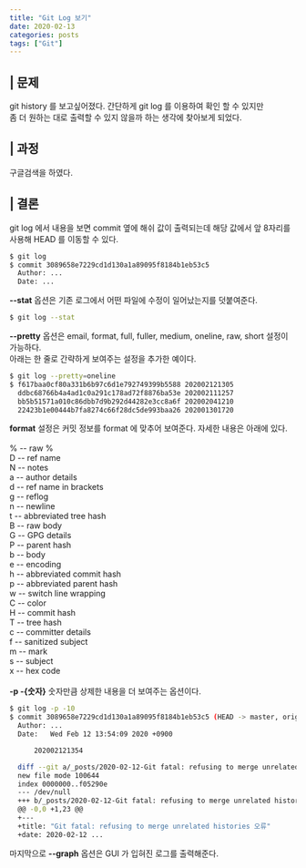 ```yaml
---
title: "Git Log 보기"
date: 2020-02-13
categories: posts
tags: ["Git"]
---
```


## | 문제
git history 를 보고싶어졌다. 간단하게 git log 를 이용하여 확인 할 수 있지만 
<br>좀 더 원하는 대로 출력할 수 있지 않을까 하는 생각에 찾아보게 되었다.

## | 과정
구글검색을 하였다. 

## | 결론
git log 에서 내용을 보면 commit 옆에 해쉬 값이 출력되는데 해당 값에서 앞 8자리를 사용해 HEAD 를 이동할 수 있다.
```bash
$ git log 
$ commit 3089658e7229cd1d130a1a89095f8184b1eb53c5
  Author: ...
  Date: ...
```
**--stat** 옵션은 기존 로그에서 어떤 파일에 수정이 일어났는지를 덧붙여준다.
```bash
$ git log --stat
```
**--pretty** 옵션은 email, format, full, fuller, medium, oneline, raw, short 설정이 가능하다.
<br>아래는 한 줄로 간략하게 보여주는 설정을 추가한 예이다.
```bash
$ git log --pretty=oneline
$ f617baa0cf80a331b6b97c6d1e792749399b5588 202002121305
  ddbc68766b4a4ad1c0a291c178ad72f8876ba53e 202002111257
  bb5b51571a010c86dbb7d9b292d44282e3cc8a6f 202002041210
  22423b1e00444b7fa8274c66f28dc5de993baa26 202001301720
```
**format** 설정은 커밋 정보를 format 에 맞추어 보여준다. 자세한 내용은 아래에 있다.
<br>
<br>
% -- raw %                    
D -- ref name                 
N -- notes                    
a -- author details           
d -- ref name in brackets     
g -- reflog                   
n -- newline                  
t -- abbreviated tree hash  
B -- raw body                 
G -- GPG details              
P -- parent hash              
b -- body                     
e -- encoding                 
h -- abbreviated commit hash  
p -- abbreviated parent hash  
w -- switch line wrapping   
C -- color                    
H -- commit hash              
T -- tree hash                
c -- committer details        
f -- sanitized subject        
m -- mark                     
s -- subject                  
x -- hex code
<br>
<br>
**-p -{숫자}** 숫자만큼 상제한 내용을 더 보여주는 옵션이다.
```bash
$ git log -p -10
$ commit 3089658e7229cd1d130a1a89095f8184b1eb53c5 (HEAD -> master, origin/master, origin/HEAD)
  Author: ...
  Date:   Wed Feb 12 13:54:09 2020 +0900

      202002121354

  diff --git a/_posts/2020-02-12-Git fatal: refusing to merge unrelated histories error.md b/_posts/2020-02-12-Git fatal: refusing to merge unrelated histories error.md
  new file mode 100644
  index 0000000..f05290e
  --- /dev/null
  +++ b/_posts/2020-02-12-Git fatal: refusing to merge unrelated histories error.md       
  @@ -0,0 +1,23 @@
  +---
  +title: "Git fatal: refusing to merge unrelated histories 오류"
  +date: 2020-02-12 ...
```
마지막으로 **--graph** 옵션은 GUI 가 입혀진 로그를 출력해준다.